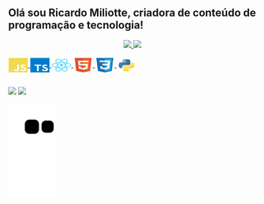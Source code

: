 ## Olá sou Ricardo Miliotte, criadora de conteúdo de programação e tecnologia!
<div align="center">
  <a href="https://github.com/rafaballerini">
  <img height="180em" src="https://github-readme-stats.vercel.app/api?username=miliotte&show_icons=true&theme=dracula&include_all_commits=true&count_private=true"/>
  <img height="180em" src="https://github-readme-stats.vercel.app/api/top-langs/?username=miliotte&layout=compact&langs_count=7&theme=dracula"/>
</div>
<div style="display: inline_block"><br>
  <img align="center" alt="Miliotte-Js" height="30" width="40" src="https://raw.githubusercontent.com/devicons/devicon/master/icons/javascript/javascript-plain.svg">
  <img align="center" alt="Miliotte-Ts" height="30" width="40" src="https://raw.githubusercontent.com/devicons/devicon/master/icons/typescript/typescript-plain.svg">
  <img align="center" alt="Miliotte-React" height="30" width="40" src="https://raw.githubusercontent.com/devicons/devicon/master/icons/react/react-original.svg">
  <img align="center" alt="Miliotte-HTML" height="30" width="40" src="https://raw.githubusercontent.com/devicons/devicon/master/icons/html5/html5-original.svg">
  <img align="center" alt="Miliotte-CSS" height="30" width="40" src="https://raw.githubusercontent.com/devicons/devicon/master/icons/css3/css3-original.svg">
  <img align="center" alt="Miliotte-Python" height="30" width="40" src="https://raw.githubusercontent.com/devicons/devicon/master/icons/python/python-original.svg">

</div>
  
  ##
 
<div> 
  <a href="https://www.youtube.com/channel/UCpWT8A0CNAffVIg46l7x5bQ" target="_blank"><img src="https://img.shields.io/badge/YouTube-FF0000?style=for-the-badge&logo=youtube&logoColor=white" target="_blank"></a>
  <a href="https://www.linkedin.com/in/ricardo-miliotte-cruz-a430a0166/" target="_blank"><img src="https://img.shields.io/badge/-LinkedIn-%230077B5?style=for-the-badge&logo=linkedin&logoColor=white" target="_blank"></a> 
 
  ![Snake animation](https://github.com/rafaballerini/rafaballerini/blob/output/github-contribution-grid-snake.svg)
 
</div>

